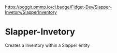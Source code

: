 
https://poggit.pmmp.io/ci.badge/Fidget-Dev/Slapper-Invetory/SlapperInventory


# Slapper-Invetory
Creates a Inventory within a Slapper entity
